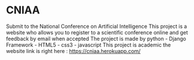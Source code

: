 # CNIAA
Submit to the National Conference on Artificial Intelligence
This project is a website who allows you to register to a scientific conference online and get feedback by email when accepted 
The project is made by python - Django Framework - HTML5 - css3 - javascript
This project is academic
the website link is right here : https://cniaa.herokuapp.com/
